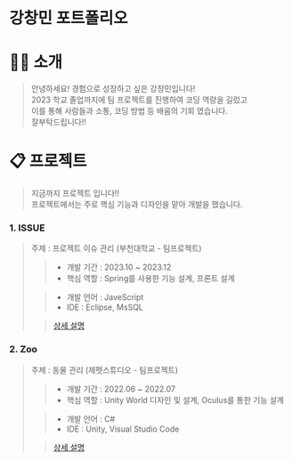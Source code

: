 # 강창민 포트폴리오


# 👨‍💻 소개

> 안녕하세요! 경험으로 성장하고 싶은 강창민입니다!  
> 2023 학교 졸업까지에 팀 프로젝트를 진행하여 코딩 역량을 길렀고  
> 이를 통해 사람들과 소통, 코딩 방법 등 배움의 기회 였습니다.  
> 잘부탁드립니다!!


# 📋 프로젝트
> 지금까지 프로젝트 입니다!!  
> 프로젝트에서는 주로 핵심 기능과 디자인을 맡아 개발을 했습니다.  

### 1. ISSUE

> 주제 : 프로젝트 이슈 관리 (부천대학교  - 팀프로젝트)
>
>> - 개발 기간 : 2023.10 ~ 2023.12
>> - 핵심 역할 : Spring를 사용한 기능 설계, 프론트 설계 
>
>> - 개발 언어 : JaveScript
>> - IDE : Eclipse, MsSQL
>
>> [상세 설명](https://github.com/ckdals6932/ISSUE-PROJECT)

### 2. Zoo

> 주제 : 동물 관리 (제펫스튜디오 - 팀프로젝트)
>
>> - 개발 기간 : 2022.06 ~ 2022.07
>> - 핵심 역할 : Unity World 디자인 및 설계, Oculus를 통한 기능 설계
>
>> - 개발 언어 : C#
>> - IDE : Unity, Visual Studio Code
>
>> [상세 설명](https://github.com/ckdals6932/Zoo)

